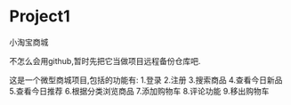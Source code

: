 # Project1
小淘宝商城

不怎么会用github,暂时先把它当做项目远程备份仓库吧.

这是一个微型商城项目,包括的功能有:
1.登录
2.注册
3.搜索商品
4.查看今日新品
5.查看今日推荐
6.根据分类浏览商品
7.添加购物车
8.评论功能
9.移出购物车

